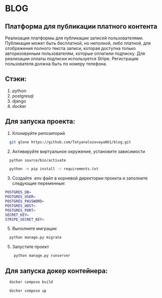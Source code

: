 # BLOG

## Платформа для публикации платного контента
Реализация платформы для публикации записей пользователями. Публикация может быть бесплатной, но неполной, либо платной, для отображения полного текста записи, которая доступна только авторизованным пользователям, которые оплатили подписку. Для реализации оплаты подписки используется Stripe. Регистрация пользователя должна быть по номеру телефона.

## Стэки:
1. python
2. postgresql
3. django
4. docker

## Для запуска проекта:
1. Клонируйте репозиторий
```bash
  git glone https://github.com/Tatyanalozovaya061/blog.git
```
2. Активируйте виртуальное окружение, установите зависимости
```bash
  python source/bin/activate
```
```bash
  python -m pip install -r requirements.txt 
```
3. Создайте .env файл в корневой директории проекта и заполните следующие переменные:
```bash
POSTGRES_DB=
POSTGRES_USER=
POSTGRES_PASSWORD=
POSTGRES_HOST=
POSTGRES_PORT=
SECRET_KEY=
STRIPE_SECRET_KEY=
```
5. Выполните миграции
```bash
  python manage.py migrate
```
5. Запустите проект
```bash
    python manage.py runserver
```

## Для запуска докер контейнера:
```bash
  docker compose build
```
```bash
  docker compose up
```
